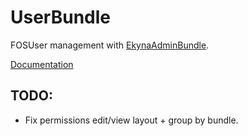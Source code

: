 UserBundle
===========

FOSUser management with [EkynaAdminBundle](https://github.com/ekyna/AdminBundle).

[Documentation](https://github.com/ekyna/UserBundle/blob/master/Resources/doc/index.md)

## TODO:
 * Fix permissions edit/view layout + group by bundle.